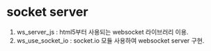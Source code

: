 # socket server

1. ws_server_js : html5부터 사용되는 websocket 라이브러리 이용.
2. ws_use_socket_io : socket.io 모듈 사용하여 websocket server 구현.